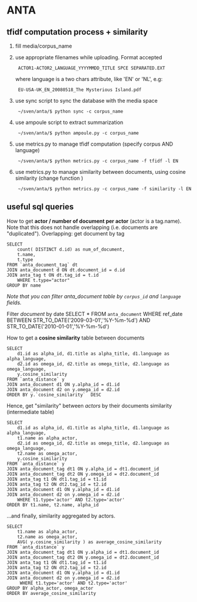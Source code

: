 ANTA 
====

tfidf computation process + similarity
--------------------------------------

1. fill media/corpus_name 

2. use appropriate filenames while uploading. Format accepted 

        ACTOR1-ACTOR2_LANGUAGE_YYYYMMDD_TITLE SPCE SEPARATED.EXT 
        
    where language is a two chars attribute, like 'EN' or 'NL', e.g:
    
        EU-USA-UK_EN_20080518_The Mysterious Island.pdf
        

3. use sync script to sync the database with the media space 
 
        ~/sven/anta/$ python sync -c corpus_name

4. use ampoule script to extract summarization 
 
        ~/sven/anta/$ python ampoule.py -c corpus_name

5. use metrics.py to manage tfidf computation (specify corpus AND language) 

        ~/sven/anta/$ python metrics.py -c corpus_name -f tfidf -l EN

6. use metrics.py to manage similarity between documents, using cosine similarity (change function ) 

        ~/sven/anta/$ python metrics.py -c corpus_name -f similarity -l EN

useful sql queries 
------------------

How to get **actor / number of document per actor** 
(actor is a tag.name). Note that this does not handle overlapping
(i.e. documents are "duplicated"). 
Overlapping: get document by tag

    SELECT 
        count( DISTINCT d.id) as num_of_document, 
        t.name, 
        t.type 
    FROM `anta_document_tag` dt  
    JOIN anta_document d ON dt.document_id = d.id 
    JOIN anta_tag t ON dt.tag_id = t.id 
        WHERE t.type="actor" 
    GROUP BY name

*Note that you can filter anta_document table by `corpus_id` and `language` fields.*

Filter *document* by date
    SELECT * 
    FROM `anta_document` 
        WHERE ref_date 
            BETWEEN STR_TO_DATE('2009-03-01','%Y-%m-%d') 
            AND STR_TO_DATE('2010-01-01','%Y-%m-%d')

How to get a **cosine similarity** table between documents 

    SELECT 
        d1.id as alpha_id, d1.title as alpha_title, d1.language as alpha_language,
        d2.id as omega_id, d2.title as omega_title, d2.language as omega_language,
        y.cosine_similarity 
    FROM `anta_distance` y 
    JOIN anta_document d1 ON y.alpha_id = d1.id 
    JOIN anta_document d2 on y.omega_id = d2.id 
    ORDER BY y.`cosine_similarity`  DESC
    
Hence, get "similarity" between *actors* by their documents similarity (intermediate table)
    
    SELECT 
        d1.id as alpha_id, d1.title as alpha_title, d1.language as alpha_language,
        t1.name as alpha_actor,  
        d2.id as omega_id, d2.title as omega_title, d2.language as omega_language,
        t2.name as omega_actor,
        y.cosine_similarity 
    FROM `anta_distance` y
    JOIN anta_document_tag dt1 ON y.alpha_id = dt1.document_id
    JOIN anta_document_tag dt2 ON y.omega_id = dt2.document_id  
    JOIN anta_tag t1 ON dt1.tag_id = t1.id
    JOIN anta_tag t2 ON dt2.tag_id = t2.id
    JOIN anta_document d1 ON y.alpha_id = d1.id
    JOIN anta_document d2 on y.omega_id = d2.id
        WHERE t1.type='actor' AND t2.type='actor'
    ORDER BY t1.name, t2.name, alpha_id
    
…and finally, similarity aggregated by actors.

    SELECT 
        t1.name as alpha_actor,  
        t2.name as omega_actor,
        AVG( y.cosine_similarity ) as average_cosine_similarity
    FROM `anta_distance` y
    JOIN anta_document_tag dt1 ON y.alpha_id = dt1.document_id
    JOIN anta_document_tag dt2 ON y.omega_id = dt2.document_id  
    JOIN anta_tag t1 ON dt1.tag_id = t1.id
    JOIN anta_tag t2 ON dt2.tag_id = t2.id
    JOIN anta_document d1 ON y.alpha_id = d1.id
    JOIN anta_document d2 on y.omega_id = d2.id
         WHERE t1.type='actor' AND t2.type='actor'
    GROUP BY alpha_actor, omega_actor
    ORDER BY average_cosine_similarity

